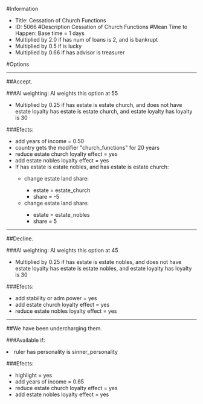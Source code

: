 #Information
 - Title: Cessation of Church Functions
 - ID: 5066
#Description
Cessation of Church Functions
#Mean Time to Happen:
Base time = 1 days
 - Multiplied by 2.0 if has num of loans is 2, and is bankrupt
 - Multiplied by 0.5 if is lucky
 - Multiplied by 0.66 if has advisor is treasurer

#Options

___
##Accept.

###AI weighting:
AI weights this option at 55
 - Multiplied by 0.25 if has estate is estate church, and does not have estate loyalty has estate is estate church, and estate loyalty has loyalty is 30


###Efects:<ul><li>add years of income = 0.50</li><li>country gets the modifier "church_functions" for 20 years</li><li>reduce estate church loyalty effect = yes</li><li>add estate nobles loyalty effect = yes</li><li>If has estate is estate nobles, and  has estate is estate church:</li><ul><li>change estate land share:</li><ul><li>estate = estate_church</li><li>share = -5</li></ul><li>change estate land share:</li><ul><li>estate = estate_nobles</li><li>share = 5</li></ul></ul></ul>

___
##Decline.

###AI weighting:
AI weights this option at 45
 - Multiplied by 0.25 if has estate is estate nobles, and does not have estate loyalty has estate is estate nobles, and estate loyalty has loyalty is 30


###Efects:<ul><li>add stability or adm power = yes</li><li>add estate church loyalty effect = yes</li><li>reduce estate nobles loyalty effect = yes</li></ul>

___
##We have been undercharging them.

###Available if:
<li>ruler has personality is sinner_personality</li>

###Efects:<ul><li>highlight = yes</li><li>add years of income = 0.65</li><li>reduce estate church loyalty effect = yes</li><li>add estate nobles loyalty effect = yes</li></ul>
